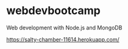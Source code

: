 # webdevbootcamp
Web development with Node.js and MongoDB

https://salty-chamber-11614.herokuapp.com/

